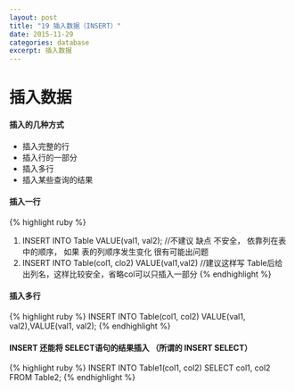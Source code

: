 ```yaml
---
layout: post
title: "19 插入数据（INSERT）"
date: 2015-11-29
categories: database
excerpt: 插入数据
---
```

# 插入数据

#### 插入的几种方式
* 插入完整的行
* 插入行的一部分
* 插入多行
* 插入某些查询的结果

#### 插入一行
{% highlight ruby %}
1. INSERT INTO Table  VALUE(val1, val2); //不建议  缺点 不安全， 依靠列在表中的顺序， 如果 表的列顺序发生变化 很有可能出问题
2. INSERT INTO Table(col1, clo2) VALUE(val1,val2)  //建议这样写 Table后给出列名，这样比较安全，省略col可以只插入一部分
{% endhighlight %}

#### 插入多行
{% highlight ruby %}
INSERT INTO Table(col1, col2) VALUE(val1, val2),VALUE(val1, val2);
{% endhighlight %}

#### INSERT 还能将 SELECT语句的结果插入  （所谓的 INSERT SELECT）
{% highlight ruby %}
INSERT INTO Table1(col1, col2) SELECT col1, col2 FROM Table2;
{% endhighlight %}
